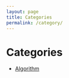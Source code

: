 ```yaml
---
layout: page
title: Categories
permalink: /category/
---
```


<div class="post">
	<h1 class="pageTitle">Categories</h1>
	<ul>
		<li><a href="./category/Algorithm.html">Algorithm</a></li>
	</ul>
</div>